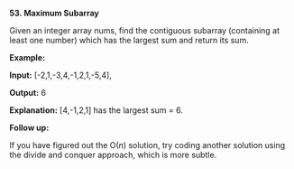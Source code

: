 **53. Maximum Subarray**

Given an integer array nums, find the contiguous subarray (containing at least one number) which has the largest sum and return its sum.

**Example:**

**Input:** [-2,1,-3,4,-1,2,1,-5,4],

**Output:** 6

**Explanation:** [4,-1,2,1] has the largest sum = 6.

**Follow up:**

If you have figured out the O(_n_) solution, try coding another solution using the divide and conquer approach, which is more subtle.
